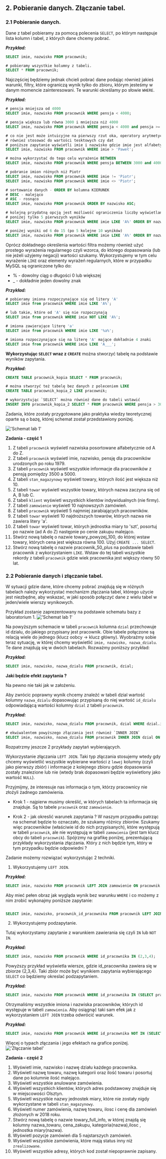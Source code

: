 
## **2. Pobieranie danych. Złączanie tabel.**

### **2.1 Pobieranie danych.**

Dane z tabel pobieramy za pomocą polecenia `SELECT`, po którym następuje lista kolumn i tabel, z których dane chcemy pobrać.

**_Przykład:_**
```sql
SELECT imie, nazwisko FROM pracownik;

# pobieramy wszystkie kolumny z tabeli.
SELECT * FROM pracownik;
```

Najczęściej będziemy jednak chcieli pobrać dane podając również jakieś warunki, filtry, które ograniczą wynik tylko do zbioru, którym jesteśmy w danym momencie zainteresowani. Te warunki określamy po słowie `WHERE`.

**_Przykład:_**
```sql
# pensja mniejsza od 4000
SELECT imie, nazwisko FROM pracownik WHERE pensja < 4000;

# pensja większa lub równa 3000 i mniejsza niż 4000
SELECT imie, nazwisko FROM pracownik WHERE pensja < 4000 and pensja >= 3000;

# co nie jest może intuicyjne na pierwszy rzut oka, operatory arytmetyczne (<,>, <=, >=) można
# również stosować do wartości tesktowych czy dat
# poniższe zapytanie wyświetli imie i nazwisko gdzie imie jest alfabetycznie za imieniem Paweł
SELECT imie, nazwisko FROM pracownik WHERE imie > 'Paweł';

# można wykorzystać do tego celu wyrażenie BETWEEN
SELECT imie, nazwisko FROM pracownik WHERE pensja BETWEEN 3000 and 4000;

# pobranie imion różnych niż Piotr
SELECT imie, nazwisko FROM pracownik WHERE imie != 'Piotr';
SELECT imie, nazwisko FROM pracownik WHERE imie <> 'Piotr';

# sortowanie danych - ORDER BY kolumna KIERUNEK
# DESC - malejąco
# ASC - rosnąco
SELECT imie, nazwisko FROM pracownik ORDER BY nazwisko ASC;

# kolejną przydatną opcją jest możliwość ograniczenia liczby wyświetlanych wyników.
# poniżej tylko 5 pierwszych wyników
SELECT imie, nazwisko FROM pracownik WHERE imie LIKE 'A%' ORDER BY nazwisko ASC LIMIT 5;

# poniżej wyniki od 6 do 15 (po 5 kolejne 10 wyników)
SELECT imie, nazwisko FROM pracownik WHERE imie LIKE 'A%' ORDER BY nazwisko ASC LIMIT 5, 10;

```

Oprócz dokładnego określenia wartości filtra możemy również użyć prostego wyrażenia regularnego czyli wzorca, do którego dopasowania (lub nie jeżeli użyjemy negacji) wartości szukamy.
Wykorzystujemy w tym celu wyrażenie `LIKE` oraz elementy wyrażeń regularnych, które w przypadku MySQL są ograniczone tylko do:

* % - dowolny ciąg o długości 0 lub większej
* _ - dokładnie jeden dowolny znak

**_Przykład:_**
```sql
# pobieramy imiona rozpoczynające się od litery 'A'
SELECT imie from pracownik WHERE imie LIKE 'A%';

# lub takie, które od 'A' się nie rozpoczynają
SELECT imie from pracownik WHERE imie NOT LIKE 'A%';

# imiona zawierające literę 'a'
SELECT imie from pracownik WHERE imie LIKE '%a%';

# imiona rozpoczynające się na literę 'A' mające dokładnie 4 znaki
SELECT imie from pracownik WHERE imie LIKE 'A___';
```
**Wykorzystując `SELECT` wraz z `CREATE`** można stworzyć tabelę na podstawie wyników zapytania.

**_Przykład:_**
```sql
CREATE TABLE pracownik_kopia SELECT * FROM pracownik;

# można stworzyć też tabelę bez danych z poleceniem LIKE
CREATE TABLE pracownik_kopia_2 LIKE pracownik;

# wykorzystując `SELECT` można również dane do tabeli wstawić
INSERT INTO pracownik_kopia_2 SELECT * FROM pracownik WHERE pensja > 3000;
```

Zadania, które zostały przygotowane jako praktyka wiedzy teoretycznej oparte są o bazę, której schemat został przedstawiony poniżej.

!['Schemat lab 1'](./schemat_firma.png)



**Zadania - część 1**

1. Z tabeli `pracownik` wyświetl nazwiska posortowane alfabetycznie od A do Z.
2. Z tabeli `pracownik` wyświetl imie, nazwisko, pensję dla pracowników urodzonych po roku 1979.
3. Z tabeli `pracownik` wyświetl wszystkie informacje dla pracowników z pensją pomiędzy 3500 a 5000.
4. Z tabeli `stan_magazynowy` wyświetl towary, których ilość jest większa niż 10.
5. Z tabeli `towar` wyświetl wszystkie towary, których nazwa zaczyna się od A, B lub C.
6. Z tabeli `klient` wyświetl wszystkich klientów indywidualnych (nie firmy).
7. Z tabeli `zamowienie` wyświetl 10 najnowszych zamówień.
8. Z tabeli `pracownik` wyświetl 5 najmniej zarabiających pracowników.
9. Z tabeli `towar` wyświetl 10 najdroższych towarów, których nazwa nie zawiera litery 'a'.
10. Z tabeli `towar` wyświetl towar, których jednostka miary to 'szt', posortuj po nazwie (ad A do Z) następnie po cenie zakupu malejąco.
11. Stwórz nową tabelę o nazwie towary_powyzej_100, do której wstaw towary, których cena jest większa równa 100. Użyj `CREATE ... SELECT`.
12. Stwórz nową tabelę o nazwie pracownik_50_plus na podstawie tabeli pracownik z wykorzystaniem `LIKE`. Wstaw do tej tabeli wszystkie rekordy z tabeli `pracownik` gdzie wiek pracownika jest większy równy 50 lat.

### **2.2 Pobieranie danych i złączanie tabel.**

W sytuacji gdzie dane, które chcemy pobrać znajdują się w różnych tabelach należy wykorzystać mechanizm złączania tabel, którego użycie jest niezbędne, aby wskazać, w jaki sposób połączyć dane z wielu tabel w jeden/wiele wierszy wynikowych.

Przykład zostanie zaprezentowany na podstawie schematu bazy z laboratorium 1.
!['Schemat lab 1'](./schemat_lab_1.png)

Na powyższym schemacie w tabeli `pracownik` kolumna `dzial` przechowuje id dzialu, do jakiego przypisany jest pracownik. Obie tabele połączone są relacją wiele do jednego (klucz oobcy -> klucz główny). Wyobraźmy sobie teraz sytuację, w której chcemy wyświetlić `imie, nazwisko, nazwa_dzialu`. Te dane znajdują się w dwóch tabelach. Rozważmy poniższy przykład:

**_Przykład:_**
```sql
SELECT imie, nazwisko, nazwa_dzialu FROM pracownik, dzial;
```
**Jaki będzie efekt zapytania ?**

Na pewno nie taki jak w założeniu.

Aby zwrócic poprawny wynik chcemy znaleźć w tabeli dzial wartość kolumny `nazwa_dzialu` dopasowując przypisaną do niej wartość `id_dzialu` odpowiadającą wartości kolumny `dzial` z tabeli `pracownik`.

**_Przykład:_**
```sql
SELECT imie, nazwisko, nazwa_dzialu FROM pracownik, dzial WHERE dzial.id_dzialu=pracownik.dzial;

# ekwiwalentem powyższego złączania jest również `INNER JOIN`
SELECT imie, nazwisko, nazwa_dzialu FROM pracownik INNER JOIN dzial ON dzial.id_dzialu=pracownik.dzial;
```



Rozpatrzmy jeszcze 2 przykłady zapytań wybierających.

Wykorzystanie złączania `LEFT JOIN`. Taki typ złączania stosujemy wtedy gdy chcemy wyświetlić wszystkie wybierane wartości z `lewej` kolumny (czyli jako pierwszy zbiór) i informacje z kolejnego zbioru gdzie dopasowania zostały znalezione lub nie (wtedy brak dopasowani będzie wyświetlony jako wartość `NULL`).

Przyjmijmy, że interesuje nas informacja o tym, którzy pracownicy nie złożyli żadnego zamówienia. 

* Krok 1 - najpierw musimy określić, w których tabelach ta informacja się znajduje. Są to tabele `pracownik` oraz `zamowienie`.

* Krok 2 - jak okreslić warunek zapytania ? W naszym przypadku patrząc na schemat będzie to oznaczało, że szukamy różnicy zbiorów. Szukamy więc pracowników (właściwie id do nich przypisanych), które występują w tabeli `pracownik`, ale nie występują w tabeli `zamowienia` (jest tam klucz obcy do tabeli `pracownik`). Spójrzmy na grafikę poniżej, prezentującą przykłady wykorzystania złączania. Który z nich będzie tym, który w tym przypadku będzie odpowiedni ? 


Zadanie możemy rozwiązać wykorzystując 2 techniki.
1. Wykorzystujemy `LEFT JOIN`.

**_Przykład:_**
```sql
SELECT imie, nazwisko FROM pracownik LEFT JOIN zamowienie ON pracownik.id_pracownika=zamowienie.pracownik_id_pracownika WHERE pracownik_id_pracownika is NULL;
```

Aby mieć pełen obraz jak wygląda wynik bez warunku `WHERE` i co możemy z nim zrobić wykonajmy poniższe zapytanie:
```sql

SELECT imie, nazwisko, pracownik_id_pracownika FROM pracownik LEFT JOIN zamowienie ON pracownik.id_pracownika=zamowienie.pracownik_id_pracownika;
```

2. Wykorzystujemy podzapytanie.

Tutaj wykorzystamy zapytanie z warunkiem zawierania się czyli `IN` lub `NOT IN`.

**_Przykład:_**
```sql
SELECT imie, nazwisko FROM pracownik WHERE id_pracownika IN (2,3,4);
```

Powyższy przykład wyświetla wiersze, gdzie id_pracownika zawiera się w zbiorze {2,3,4}.
Taki zbiór może być wynikiem zapytania wybierającego `SELECT` co będziemy okreslać podzapytaniem.

**_Przykład:_**
```sql
SELECT imie, nazwisko FROM pracownik WHERE id_pracownika IN (SELECT pracownik_id_pracownika FROM zamowienie);
```

Otrzymaliśmy wszystkie imiona i nazwiska pracowników, których id występuje w tabeli `zamowienia`. Aby osiągnąć taki sam efek jak z wykorzystaniem `LEFT JOIN` trzeba odwrócić warunek.

**_Przykład:_**
```sql
SELECT imie, nazwisko FROM pracownik WHERE id_pracownika NOT IN (SELECT pracownik_id_pracownika FROM zamowienie);
```

Więcej o typach złączania i jego efektach na grafice poniżej.
!['Złączanie tabel'](./sql_joins.jpg)

**Zadania - część 2**

1. Wyświetl imie, nazwisko i nazwę działu każdego pracownika.
2. Wyświetl nazwę towaru, nazwę kategorii oraz ilość towaru i posortuj dane po kolumnie ilość malejąco.
3. Wyświetl wszystkie anulowane zamówienia.
4. Wyświetl wszystkich klientów, których adres podstawowy znajduje się w miejscowości Olsztyn.
5. Wyświetl wszystkie nazwy jednostek miary, które nie zostały nigdy wykorzystane w tabeli `stan_magazynowy`.
6. Wyświetl numer zamówienia, nazwę towaru, ilosc i cenę dla zamówień złożonych w 2018 roku.
7. Stwórz nową tabelę o nazwie towary_full_info, w której znajdą się kolumny nazwa_towaru, cena_zakupu, kategoria(nazwa),ilosc , jednostka miary(nazwa).
8. Wyświetl pozycje zamówień dla 5 najstarszych zamówień.
9. Wyświetl wszystkie zamówienia, które mają status inny niż `zrealizowane`.
10. Wyświetl wszystkie adresy, których kod został niepoprawnie zapisany.